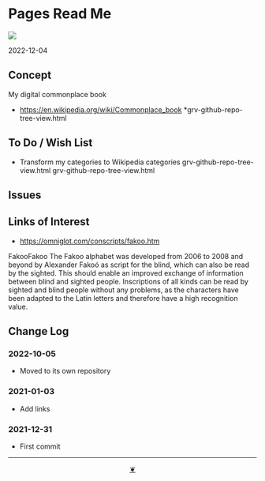 # Pages Read Me

[![]( https://pushme-pullyou.github.io/tootoo-2022/assets/icons/mark-github.svg )](https://github.com/theo-armour/pages "Source code on GitHub" )


2022-12-04

## Concept

My digital commonplace book

* https://en.wikipedia.org/wiki/Commonplace_book
*grv-github-repo-tree-view.html

## To Do / Wish List

* Transform my categories to Wikipedia categories
grv-github-repo-tree-view.html
grv-github-repo-tree-view.html
## Issues

## Links of Interest

* https://omniglot.com/conscripts/fakoo.htm

FakooFakoo
The Fakoo alphabet was developed from 2006 to 2008 and beyond by Alexander Fakoó as script for the blind, which can also be read by the sighted. This should enable an improved exchange of information between blind and sighted people. Inscriptions of all kinds can be read by sighted and blind people without any problems, as the characters have been adapted to the Latin letters and therefore have a high recognition value.


## Change Log

### 2022-10-05

* Moved to its own repository


### 2021-01-03

* Add links

### 2021-12-31

* First commit


***

<center title="Hello! Click me to go up to the top" ><a class=aDingbat href=javascript:window.scrollTo(0,0);> ❦ </a></center>
